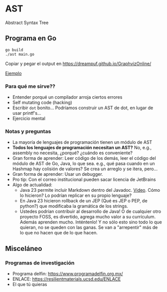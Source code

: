 # AST

Abstract Syntax Tree

## Programa en Go

```shell
go build
./ast main.go
```

Copiar y pegar el output en https://dreampuf.github.io/GraphvizOnline/

[Ejemplo](https://dreampuf.github.io/GraphvizOnline/#digraph%20G%20%7B%0Afuncion_4806%20%5Blabel%3D%22funcion%22%2C%20style%3Dfilled%2C%20fontcolor%3Dwhite%2C%20fillcolor%3Dpalevioletred4%2C%20xlabel%3D%22doc%0A%22%5D%3B%0An_4a3b%20%5Blabel%3D%22n%22%2C%20fontsize%3D8%2C%20shape%3Dinvtriangle%2C%20width%3D0.5%2C%20height%3D0.5%5D%3B%0Aint_63de%20%5Blabel%3D%22int%22%2C%20fontsize%3D4%2C%20width%3D0.3%2C%20height%3D0.3%5D%3B%0Aint_63de%20-%3E%20n_4a3b%20%5Bdir%3Dnone%5D%3B%0An_4a3b%20-%3E%20funcion_4806%20%5Bdir%3Dnone%5D%3B%0Aint64_546a%20%5Blabel%3D%22int64%22%2C%20shape%3Dtriangle%2C%20fontsize%3D4%2C%20width%3D0.5%2C%20height%3D0.5%5D%3B%0Aint64_546a%20-%3E%20funcion_4806%20%5Bdir%3Dnone%5D%3B%0Aassignment_8d96%20%5Blabel%3D%22%3D%22%5D%3B%0Aid_bb49%20%5Blabel%3D%22one%22%5D%3B%0Aassignment_8d96%20-%3E%20id_bb49%3B%0Alit_1_93f1%20%5Blabel%3D%221%22%5D%3B%0Aassignment_8d96%20-%3E%20lit_1_93f1%3B%0Afuncion_4806%20-%3E%20assignment_8d96%3B%0Aassignment_a047%20%5Blabel%3D%22%3D%22%5D%3B%0Aid_b6eb%20%5Blabel%3D%22n_plus_one%22%5D%3B%0Aassignment_a047%20-%3E%20id_b6eb%3B%0Abinary_operator_b8a7%20%5Blabel%3D%22%2B%22%5D%3B%0Aid_4232%20%5Blabel%3D%22n%22%5D%3B%0Abinary_operator_b8a7%20-%3E%20id_4232%3B%0Aid_a4d5%20%5Blabel%3D%22one%22%5D%3B%0Abinary_operator_b8a7%20-%3E%20id_a4d5%3B%0Aassignment_a047%20-%3E%20binary_operator_b8a7%3B%0Afuncion_4806%20-%3E%20assignment_a047%3B%0Aassignment_61ce%20%5Blabel%3D%22%3D%22%5D%3B%0Aid_7a25%20%5Blabel%3D%22gauss_sum%22%5D%3B%0Aassignment_61ce%20-%3E%20id_7a25%3B%0Abinary_operator_e245%20%5Blabel%3D%22%2F%22%5D%3B%0Abinary_operator_1a9b%20%5Blabel%3D%22*%22%5D%3B%0Aid_248c%20%5Blabel%3D%22n%22%5D%3B%0Abinary_operator_1a9b%20-%3E%20id_248c%3B%0Aid_8c0e%20%5Blabel%3D%22n_plus_one%22%5D%3B%0Abinary_operator_1a9b%20-%3E%20id_8c0e%3B%0Abinary_operator_e245%20-%3E%20binary_operator_1a9b%3B%0Alit_2_4579%20%5Blabel%3D%222%22%5D%3B%0Abinary_operator_e245%20-%3E%20lit_2_4579%3B%0Aassignment_61ce%20-%3E%20binary_operator_e245%3B%0Afuncion_4806%20-%3E%20assignment_61ce%3B%0Areturn_0f7d%20%5Blabel%3D%22return%22%5D%3B%0Aint64_abaa%20%5Blabel%3D%22call%20int64%22%5D%3B%0Aid_95cf%20%5Blabel%3D%22gauss_sum%22%5D%3B%0Aint64_abaa%20-%3E%20id_95cf%3B%0Areturn_0f7d%20-%3E%20int64_abaa%3B%0Afuncion_4806%20-%3E%20return_0f7d%3B%0A%7D%0A)

### Para qué me sirve??

- Entender porqué un compilador arroja ciertos errores
- Self mutating code (hacking)
- Escribir `dot` bonito... Podríamos construir un AST de dot, en lugar de usar printf's...
- Ejercicio mental

### Notas y preguntas

- La mayoría de lenguajes de programación tienen un módulo de AST
- **Todos los lenguajes de programación necesitan un AST?** No, e.g., assembly no necesita, ¿porqué? ¿cuándo es conveniente?
- Gran forma de aprender: Leer código de los demás, leer el código del módulo de AST de Go, Java, lo que sea. e.g., 
  qué pasa cuando en un Hashmap hay colisión de valores? Se crea un arreglo y se itera, pero...
- Gran forma de aprender: Usar un debugger.
- Pro tip: Con el correo institucional pueden sacar licencia de JetBrains
- Algo de actualidad:
  + Java 23 permite incluir Markdown dentro del Javadoc. [Video](https://youtu.be/kzjGp7LmW0I?si=E_duVE7yqNQ44kac&t=479). Cómo lo hicieron? Lo podrían replicar en su propio lenguaje?
  + En Java 23 hicieron rollback de un JEP (Qué es JEP o PEP, de python?) que modificaba la gramática de los strings.
  + Ustedes podrían contribuir al desarrollo de Java! O de cualquier otro proyecto FOSS, es divertido, agrega mucho valor a su currículum. Además aprenden mucho. Inténtenlo! Y no sólo esto sino todo lo que quieran, no se queden con las ganas. Se van a "arrepentir" más de lo que no hacen que de lo que hacen.

## Misceláneo

### Programas de investigación

- Programa delfin: https://www.programadelfin.org.mx/
- ENLACE: https://resilientmaterials.ucsd.edu/ENLACE
- El que tú quieras
